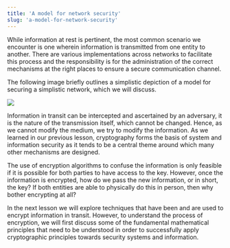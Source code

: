 ```yaml
---
title: 'A model for network security'
slug: 'a-model-for-network-security'
---
```


While information at rest is pertinent, the most common scenario we encounter is one wherein information is transmitted from one entity to another. There are various implementations across networks to facilitate this process and the responsibility is for the administration of the correct mechanisms at the right places to ensure a secure communication channel.

The following image briefly outlines a simplistic depiction of a model for securing a simplistic network, which we will discuss.

![](https://static.meri.garden/f4cc7785b759245dbef88d22e8fdc2a9.png)

Information in transit can be intercepted and ascertained by an adversary, it is the nature of the transmission itself, which cannot be changed. Hence, as we cannot modify the medium, we try to modify the information. As we learned in our previous lesson, cryptography forms the basis of system and information security as it tends to be a central theme around which many other mechanisms are designed.

The use of encryption algorithms to confuse the information is only feasible if it is possible for both parties to have access to the key. However, once the information is encrypted, how do we pass the new information, or in short, the key? If both entities are able to physically do this in person, then why bother encrypting at all?

In the next lesson we will explore techniques that have been and are used to encrypt information in transit. However, to understand the process of encryption, we will first discuss some of the fundamental mathematical principles that need to be understood in order to successfully apply cryptographic principles towards security systems and information.